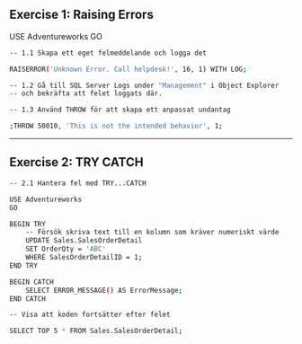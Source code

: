 ## Exercise 1: Raising Errors

USE Adventureworks
GO

```bash
-- 1.1 Skapa ett eget felmeddelande och logga det

RAISERROR('Unknown Error. Call helpdesk!', 16, 1) WITH LOG;
```

```bash
-- 1.2 Gå till SQL Server Logs under "Management" i Object Explorer
-- och bekräfta att felet loggats där.
```

```bash
-- 1.3 Använd THROW för att skapa ett anpassat undantag

;THROW 50010, 'This is not the intended behavior', 1;
```

---

## Exercise 2: TRY CATCH

```bash
-- 2.1 Hantera fel med TRY...CATCH

USE Adventureworks
GO

BEGIN TRY
    -- Försök skriva text till en kolumn som kräver numeriskt värde
    UPDATE Sales.SalesOrderDetail
    SET OrderQty = 'ABC'
    WHERE SalesOrderDetailID = 1;
END TRY

BEGIN CATCH
    SELECT ERROR_MESSAGE() AS ErrorMessage;
END CATCH
```

```bash
-- Visa att koden fortsätter efter felet

SELECT TOP 5 * FROM Sales.SalesOrderDetail;
```
